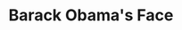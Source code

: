 ---
pid: MX209
title: Barack Obama's Face
location_transcription: Philadelphia
zipcode: '19139'
outside_phl: 
neighborhood: Walnut Hill
age: '27'
age_range: 20-29
instagram: 
image_file_name: MX_209.jpg
proposal_transcription: Basically a statue of his face with a smile on his face just
  showing a form of respect to Barack.
topic: Figure,Politics
topic_summary: 0, 0
type: Sculpture Statue
keywords_other: barack obama, obama, president
credit: Joshua
image_labels: 
twitter: 
facebook: 
permalink: "/monuments/mx209/"
layout: item-page
---